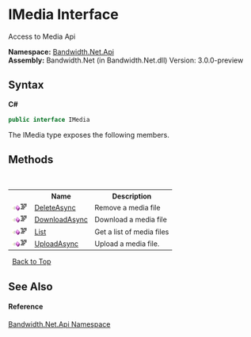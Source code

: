 ﻿# IMedia Interface
 

Access to Media Api

**Namespace:**&nbsp;<a href ="N_Bandwidth_Net_Api.md">Bandwidth.Net.Api</a><br />**Assembly:**&nbsp;Bandwidth.Net (in Bandwidth.Net.dll) Version: 3.0.0-preview

## Syntax

**C#**<br />
``` C#
public interface IMedia
```

The IMedia type exposes the following members.


## Methods
&nbsp;<table><tr><th></th><th>Name</th><th>Description</th></tr><tr><td>![Public method](media/pubmethod.gif "Public method")![Code example](media/CodeExample.png "Code example")</td><td><a href ="M_Bandwidth_Net_Api_IMedia_DeleteAsync.md">DeleteAsync</a></td><td>
Remove a media file</td></tr><tr><td>![Public method](media/pubmethod.gif "Public method")![Code example](media/CodeExample.png "Code example")</td><td><a href ="M_Bandwidth_Net_Api_IMedia_DownloadAsync.md">DownloadAsync</a></td><td>
Download a media file</td></tr><tr><td>![Public method](media/pubmethod.gif "Public method")![Code example](media/CodeExample.png "Code example")</td><td><a href ="M_Bandwidth_Net_Api_IMedia_List.md">List</a></td><td>
Get a list of media files</td></tr><tr><td>![Public method](media/pubmethod.gif "Public method")![Code example](media/CodeExample.png "Code example")</td><td><a href ="M_Bandwidth_Net_Api_IMedia_UploadAsync.md">UploadAsync</a></td><td>
Upload a media file.</td></tr></table>&nbsp;
<a href="#imedia-interface">Back to Top</a>

## See Also


#### Reference
<a href ="N_Bandwidth_Net_Api.md">Bandwidth.Net.Api Namespace</a><br />